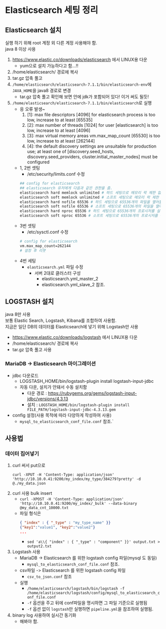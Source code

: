 # Elasticsearch 세팅 정리
## Elasticsearch 설치
실행 하기 위해 root 계정 외 다른 계정 사용해야 함.\
java 8 이상 사용
1. https://www.elastic.co/downloads/elasticsearch 에서 LINUX용 다운
    * yum으로 설치 가능하다고 함...!!
1. /home/elasticsearch/ 경로에 복사
1. tar.gz 압축 풀고
1. `/home/elasticsearch/elasticsearch-7.1.1/bin/elasticsearch-env`에 `JAVA_HOME`을 java8 경로로 변경
    * tar.gz 압축 풀고 확인해 보면 안에 jdk가 포함되어 있다! 이거 써도 될듯!
1. `/home/elasticsearch/elasticsearch-7.1.1/bin/elasticsearch`로 실행
    *  응 오류 발생~
        1. [1]: max file descriptors [4096] for elasticsearch process is too low, increase to at least [65535]
        2. [2]: max number of threads [1024] for user [elasticsearch] is too low, increase to at least [4096]
        3. [3]: max virtual memory areas vm.max_map_count [65530] is too low, increase to at least [262144]
        4. [4]: the default discovery settings are unsuitable for production use; at least one of [discovery.seed_hosts, discovery.seed_providers, cluster.initial_master_nodes] must be configured
    * 1, 2번 셋팅
        * /etc/security/limits.conf 수정
        ```bash
        ## config for elasticsearch
        ## elasticsearch 유저에게 다음과 같은 권한을 줌.
        elasticsearch hard memlock unlimited # 하드 세팅으로 메모리 락 제한 없도록 설정
        elasticsearch soft memlock unlimited # 소프트 세팅으로 메모리 락 제한 없도록 설정
        elasticsearch hard nofile 65536 # 하드 세팅으로 65536개의 파일을 열어볼 수 있게 설정
        elasticsearch soft nofile 65536 # 소프트 세팅으로 65536개의 파일을 열어볼 수 있게 설정
        elasticsearch hard nproc 65536 # 하드 세팅으로 65536개의 프로시저를 실행할 수 있게 설정
        elasticsearch soft nproc 65536 # 소프트 세팅으로 65536개의 프로시저를 실행할 수 있게 설정
        ```
    * 3번 셋팅
        * /etc/sysctl.conf 수정
        ```bash
        # config for elasticsearch
        vm.max_map_count=262144
        # 설정 후 리붓
        ```
    * 4번 세팅
        * `elasticsearch.yml` 파일 수정
            * 서버 2대로  클러스터 구성
                * elasticsearch.yml_master_2
                * elasticsearch.yml_slave_2
            참조.

## LOGSTASH 설치
java 8만 사용\
보통 Elastic Search, Logstash, Kibana를 조합하여 사용함.\
지금은 일단 DB의 데이터를 Elasticsearch에 넣기 위해 Logstash만 사용
* https://www.elastic.co/downloads/logstash 에서 LINUX용 다운
* /home/elasticsearch/ 경로에 복사
* tar.gz 압축 풀고 사용

### MariaDB -> Elasticsearch 마이그레이션
* jdbc 다운로드
    * LOGSTASH_HOME/bin/logstash-plugin install logstash-input-jdbc
    * 자동 다운, 설치가 안돼서 수동 설치함
        * 다운 경로 : https://rubygems.org/gems/logstash-input-jdbc/versions/4.3.13
        * 설치 : `LOGSTASH_HOME/bin/logstash-plugin install FILE_PATH/logstash-input-jdbc-4.3.13.gem`
* config 설정(사용 목적에 따라 다양하게 작성하여 사용)
     * `mysql_to_elasticsearch_conf_file.conf` 참조.`

## 사용법
### 데이터 집어넣기
1. curl 써서 put으로
    ```
    curl -XPUT -H 'Content-Type: application/json' 'http://10.10.0.41:9200/my_index/my_type/384279?pretty' -d @./my_data.json
    ```
1. curl 사용 bulk insert
    *  `curl -XPOST -H 'Content-Type: application/json' 'http://10.10.0.41:9200/my_index/_bulk' --data-binary @my_data_cnt_10000.txt`
    * 파일 형식은 
        ```json
        { "index" : { "_type" : "my_type_name" }}
        {"key1":"value1", "key2":"value2"}
        ...
        ```
        * `sed 'a\\{ "index" : { "_type" : "component" }}' output.txt > output2.txt`
1. Logstash 사용
    * MariaDB -> Elasticsearch 를 위한 logstash config 파일(mysql 도 동일)
        * `mysql_to_elasticsearch_conf_file.conf` 참조.
    * csv파일 -> Elasticsearch 를 위한 logstash config 파일
        * `csv_to_json.conf` 참조
    * 실행
        * `/home/elasticsearch/logstash/bin/logstash -f /home/elasticsearch/logstash/config/mysql_to_elasticsearch_conf_file.conf`
        * `-f` 옵션을 주고 뒤에 conf파일을 명시하면 그 파일 기준으로 실행됨
        * `-f` 옵션 없이 `logstash`만 실행하면 `pipeline.yml`을 참조하여 실행됨.
1. binary log 사용하여 실시간 동기화
    * 해봐야 함.
